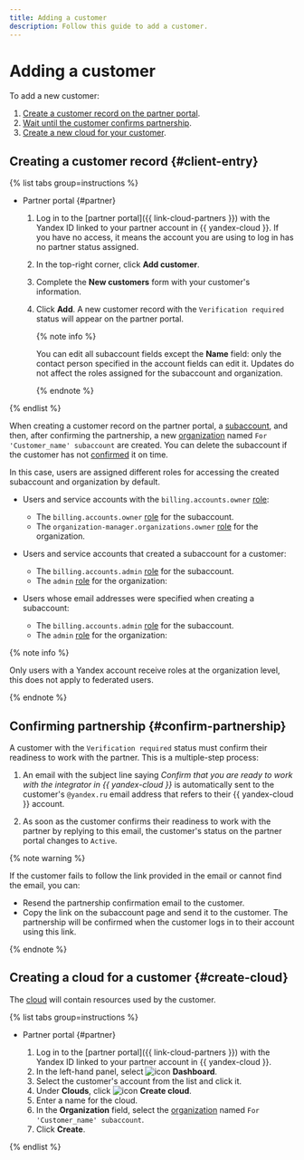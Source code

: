 ```yaml
---
title: Adding a customer
description: Follow this guide to add a customer.
---
```


# Adding a customer

To add a new customer:

1. [Create a customer record on the partner portal](#client-entry).
1. [Wait until the customer confirms partnership](#confirm-partnership).
1. [Create a new cloud for your customer](#create-cloud).

## Creating a customer record {#client-entry}

{% list tabs group=instructions %}

- Partner portal {#partner}

  1. Log in to the [partner portal]({{ link-cloud-partners }}) with the Yandex ID linked to your partner account in {{ yandex-cloud }}. If you have no access, it means the account you are using to log in has no partner status assigned.
  1. In the top-right corner, click **Add customer**.
  1. Complete the **New customers** form with your customer's information.
  1. Click **Add**. A new customer record with the `Verification required` status will appear on the partner portal.

     {% note info %}

     You can edit all subaccount fields except the **Name** field: only the contact person specified in the account fields can edit it. Updates do not affect the roles assigned for the subaccount and organization.

     {% endnote %}

{% endlist %}

When creating a customer record on the partner portal, a [subaccount](../terms.md#sub-account), and then, after confirming the partnership, a new [organization](../../organization/) named `For 'Customer_name' subaccount` are created. You can delete the subaccount if the customer has not [confirmed](#confirm-partnership) it on time.

In this case, users are assigned different roles for accessing the created subaccount and organization by default.

* Users and service accounts with the `billing.accounts.owner` [role](../security/index.md#billing-accounts-owner):
   * The `billing.accounts.owner` [role](../security/index.md#billing-accounts-owner) for the subaccount.
   * The `organization-manager.organizations.owner` [role](../../iam/roles-reference.md#organization-manager-organizations-owner) for the organization.

* Users and service accounts that created a subaccount for a customer:
   * The `billing.accounts.admin` [role](../security/index.md#billing-accounts-admin) for the subaccount.
   * The `admin` [role](../../iam/roles-reference.md#admin) for the organization:

* Users whose email addresses were specified when creating a subaccount:
   * The `billing.accounts.admin` [role](../security/index.md#billing-accounts-admin) for the subaccount.
   * The `admin` [role](../../iam/roles-reference.md#admin) for the organization:

{% note info %}

Only users with a Yandex account receive roles at the organization level, this does not apply to federated users.

{% endnote %}

## Confirming partnership {#confirm-partnership}

A customer with the `Verification required` status must confirm their readiness to work with the partner. This is a multiple-step process:

1. An email with the subject line saying _Confirm that you are ready to work with the integrator in {{ yandex-cloud }}_ is automatically sent to the customer's `@yandex.ru` email address that refers to their {{ yandex-cloud }} account.

1. As soon as the customer confirms their readiness to work with the partner by replying to this email, the customer's status on the partner portal changes to `Active`.

{% note warning %}

If the customer fails to follow the link provided in the email or cannot find the email, you can:

* Resend the partnership confirmation email to the customer.
* Copy the link on the subaccount page and send it to the customer. The partnership will be confirmed when the customer logs in to their account using this link.

{% endnote %}

## Creating a cloud for a customer {#create-cloud}

The [cloud](../../resource-manager/concepts/resources-hierarchy.md#cloud) will contain resources used by the customer.

{% list tabs group=instructions %}


- Partner portal {#partner}

  1. Log in to the [partner portal]({{ link-cloud-partners }}) with the Yandex ID linked to your partner account in {{ yandex-cloud }}.
  1. In the left-hand panel, select ![icon](../../_assets/console-icons/layout-header-side-content.svg) **Dashboard**.
  1. Select the customer's account from the list and click it.
  1. Under **Clouds**, click ![icon](../../_assets/console-icons/plus.svg) **Create cloud**.
  1. Enter a name for the cloud.
  1. In the **Organization** field, select the [organization](../../organization/quickstart.md) named `For 'Customer_name' subaccount`.
  1. Click **Create**.

{% endlist %}

